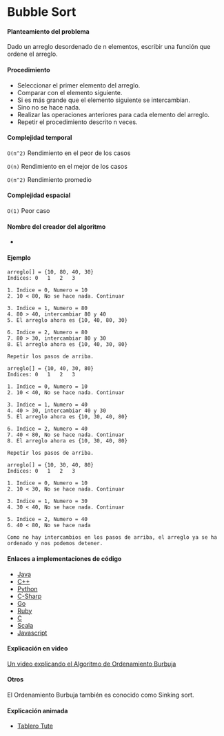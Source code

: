 # Bubble Sort

#### Planteamiento del problema

Dado un arreglo desordenado de n elementos, escribir una función que ordene el arreglo.

#### Procedimiento

- Seleccionar el primer elemento del arreglo.
- Comparar con el elemento siguiente.
- Si es más grande que el elemento siguiente se intercambian.
- Sino no se hace nada.
- Realizar las operaciones anteriores para cada elemento del arreglo.
- Repetir el procedimiento descrito n veces.

#### Complejidad temporal

`O(n^2)` Rendimiento en el peor de los casos

`O(n)` Rendimiento en el mejor de los casos

`O(n^2)` Rendimiento promedio

#### Complejidad espacial

`O(1)` Peor caso

#### Nombre del creador del algoritmo

-

#### Ejemplo

```
arreglo[] = {10, 80, 40, 30}
Indices: 0   1   2   3    

1. Indice = 0, Numero = 10
2. 10 < 80, No se hace nada. Continuar

3. Indice = 1, Numero = 80
4. 80 > 40, intercambiar 80 y 40
5. El arreglo ahora es {10, 40, 80, 30}

6. Indice = 2, Numero = 80
7. 80 > 30, intercambiar 80 y 30
8. El arreglo ahora es {10, 40, 30, 80}

Repetir los pasos de arriba.

arreglo[] = {10, 40, 30, 80}
Indices: 0   1   2   3   

1. Indice = 0, Numero = 10
2. 10 < 40, No se hace nada. Continuar

3. Indice = 1, Numero = 40
4. 40 > 30, intercambiar 40 y 30
5. El arreglo ahora es {10, 30, 40, 80}

6. Indice = 2, Numero = 40
7. 40 < 80, No se hace nada. Continuar
8. El arreglo ahora es {10, 30, 40, 80}

Repetir los pasos de arriba.

arreglo[] = {10, 30, 40, 80}
Indices: 0   1   2   3   

1. Indice = 0, Numero = 10
2. 10 < 30, No se hace nada. Continuar

3. Indice = 1, Numero = 30
4. 30 < 40, No se hace nada. Continuar

5. Indice = 2, Numero = 40
6. 40 < 80, No se hace nada

Como no hay intercambios en los pasos de arriba, el arreglo ya se ha ordenado y nos podemos detener.
```

#### Enlaces a implementaciones de código

- [Java](https://github.com/TheAlgorithms/Java/blob/master/Sorts/BubbleSort.java)
- [C++](https://github.com/TheAlgorithms/C-Plus-Plus/blob/master/Sorting/Bubble%20Sort.cpp)
- [Python](https://github.com/TheAlgorithms/Python/blob/master/sorts/bubble_sort.py)
- [C-Sharp](https://github.com/TheAlgorithms/C-Sharp/blob/master/sorts/bubble_sort.cs)
- [Go](https://github.com/TheAlgorithms/Go/blob/master/sorts/bubble_sort.go)
- [Ruby](https://github.com/TheAlgorithms/Ruby/blob/master/Sorting/bubble_sort.rb)
- [C](https://github.com/TheAlgorithms/C/blob/master/sorting/BubbleSort.c)
- [Scala](https://github.com/TheAlgorithms/Scala/blob/master/src/main/scala/Sort/BubbleSort.scala)
- [Javascript](https://github.com/TheAlgorithms/Javascript/blob/master/Sorts/bubblesort.js)

#### Explicación en video

[Un video explicando el Algoritmo de Ordenamiento Burbuja](https://www.youtube.com/watch?v=EQMGabLO_M0)

#### Otros

El Ordenamiento Burbuja también es conocido como Sinking sort.

#### Explicación animada

- [Tablero Tute](https://boardhub.github.io/tute/?wd=bubbleSortAlgo2)
